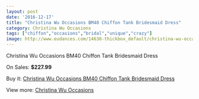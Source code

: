 ```yaml
---
layout: post
date: '2016-12-17'
title: "Christina Wu Occasions BM40 Chiffon Tank Bridesmaid Dress"
category: Christina Wu Occasions
tags: ["chiffon","occasions","bridal","unique","crazy"]
image: http://www.eudances.com/14630-thickbox_default/christina-wu-occasions-bm40-chiffon-tank-bridesmaid-dress.jpg
---
```

Christina Wu Occasions BM40 Chiffon Tank Bridesmaid Dress

On Sales: **$227.99**
<a href="https://www.eudances.com/en/christina-wu-occasions/4375-christina-wu-occasions-bm40-chiffon-tank-bridesmaid-dress.html"><amp-img layout="responsive" width="600" height="600" src="//www.eudances.com/14630-thickbox_default/christina-wu-occasions-bm40-chiffon-tank-bridesmaid-dress.jpg" alt="Christina Wu Occasions BM40 Chiffon Tank Bridesmaid Dress 0" /></a>
<a href="https://www.eudances.com/en/christina-wu-occasions/4375-christina-wu-occasions-bm40-chiffon-tank-bridesmaid-dress.html"><amp-img layout="responsive" width="600" height="600" src="//www.eudances.com/14631-thickbox_default/christina-wu-occasions-bm40-chiffon-tank-bridesmaid-dress.jpg" alt="Christina Wu Occasions BM40 Chiffon Tank Bridesmaid Dress 1" /></a>
<a href="https://www.eudances.com/en/christina-wu-occasions/4375-christina-wu-occasions-bm40-chiffon-tank-bridesmaid-dress.html"><amp-img layout="responsive" width="600" height="600" src="//www.eudances.com/14632-thickbox_default/christina-wu-occasions-bm40-chiffon-tank-bridesmaid-dress.jpg" alt="Christina Wu Occasions BM40 Chiffon Tank Bridesmaid Dress 2" /></a>
<a href="https://www.eudances.com/en/christina-wu-occasions/4375-christina-wu-occasions-bm40-chiffon-tank-bridesmaid-dress.html"><amp-img layout="responsive" width="600" height="600" src="//www.eudances.com/14633-thickbox_default/christina-wu-occasions-bm40-chiffon-tank-bridesmaid-dress.jpg" alt="Christina Wu Occasions BM40 Chiffon Tank Bridesmaid Dress 3" /></a>
<a href="https://www.eudances.com/en/christina-wu-occasions/4375-christina-wu-occasions-bm40-chiffon-tank-bridesmaid-dress.html"><amp-img layout="responsive" width="600" height="600" src="//www.eudances.com/14634-thickbox_default/christina-wu-occasions-bm40-chiffon-tank-bridesmaid-dress.jpg" alt="Christina Wu Occasions BM40 Chiffon Tank Bridesmaid Dress 4" /></a>

Buy it: [Christina Wu Occasions BM40 Chiffon Tank Bridesmaid Dress](https://www.eudances.com/en/christina-wu-occasions/4375-christina-wu-occasions-bm40-chiffon-tank-bridesmaid-dress.html "Christina Wu Occasions BM40 Chiffon Tank Bridesmaid Dress")

View more: [Christina Wu Occasions](https://www.eudances.com/en/59-christina-wu-occasions "Christina Wu Occasions")